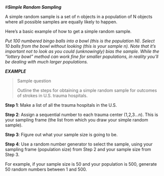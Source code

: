 #***Simple Random Sampling***

A simple random sample is a set of n objects in a population of N objects where all possible samples are equally likely to happen.

Here’s a basic example of how to get a simple random sample.

*Put 100 numbered bingo balls into a bowl (this is the population N). Select 10 balls from the bowl without looking (this is your sample n). Note that it’s important not to look as you could (unknowingly) bias the sample. While the “lottery bowl” method can work fine for smaller populations, in reality you’ll be dealing with much larger populations.*

***EXAMPLE***

>Sample question
>
>Outline the steps for obtaining a simple random sample for outcomes of strokes in U.S. trauma hospitals.

**Step 1**: Make a list of all the trauma hospitals in the U.S.

**Step 2**: Assign a sequential number to each trauma center (1,2,3…n). This is your sampling frame (the list from which you draw your simple random sample).

**Step 3**: Figure out what your sample size is going to be.

**Step 4**: Use a random number generator to select the sample, using your sampling frame (population size) from Step 2 and your sample size from Step 3.

For example, if your sample size is 50 and your population is 500, generate 50 random numbers between 1 and 500.